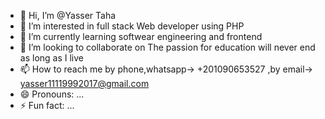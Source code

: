 - 👋 Hi, I’m @Yasser Taha  
- 👀 I’m interested in full stack Web developer using PHP
- 🌱 I’m currently learning softwear engineering and frontend
- 💞️ I’m looking to collaborate on  The passion for education will never end as long as I live
- 📫 How to reach me by phone,whatsapp-> +201090653527 ,by email-> yasser11119992017@gmail.com
- 😄 Pronouns: ...
- ⚡ Fun fact: ...

<!---
Yasertaha99/Yasertaha99 is a ✨ special ✨ repository because its `README.md` (this file) appears on your GitHub profile.
You can click the Preview link to take a look at your changes.
--->
